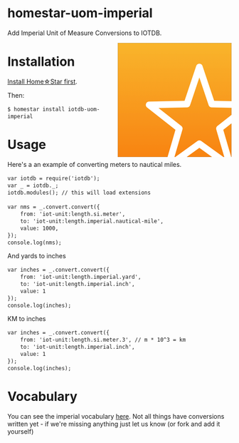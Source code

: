 # homestar-uom-imperial

Add Imperial Unit of Measure Conversions to IOTDB.

<img src="https://raw.githubusercontent.com/dpjanes/iotdb-homestar/master/docs/HomeStar.png" align="right" />

# Installation

[Install Home☆Star first](https://homestar.io/about/install).

Then:

    $ homestar install iotdb-uom-imperial

# Usage

Here's a an example of converting meters to nautical miles.

    var iotdb = require('iotdb');
    var _ = iotdb._;
    iotdb.modules(); // this will load extensions

    var nms = _.convert.convert({
        from: 'iot-unit:length.si.meter',
        to: 'iot-unit:length.imperial.nautical-mile',
        value: 1000,
    });
    console.log(nms);

And yards to inches

    var inches = _.convert.convert({
        from: 'iot-unit:length.imperial.yard',
        to: 'iot-unit:length.imperial.inch',
        value: 1
    });
    console.log(inches);

KM to inches

    var inches = _.convert.convert({
        from: 'iot-unit:length.si.meter.3', // m * 10^3 = km
        to: 'iot-unit:length.imperial.inch',
        value: 1
    });
    console.log(inches);

# Vocabulary

You can see the imperial vocabulary [here](https://iotdb.org/pub/iot-unit.html).
Not all things have conversions written yet - if we're missing anything
just let us know (or fork and add it yourself)
